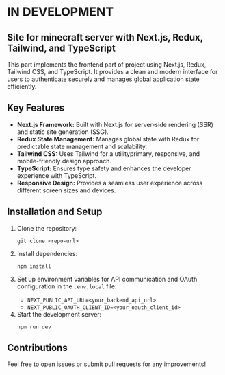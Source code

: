 <!DOCTYPE html>
<html lang="en">
<head>
    <meta charset="UTF-8">
    <meta name="viewport" content="width=device-width, initial-scale=1.0">
</head>
<body>
    <h1>IN DEVELOPMENT </h1>
<h2>Site for minecraft server with Next.js, Redux, Tailwind, and TypeScript</h2>
    <p>This part implements the frontend part of project using Next.js, Redux, Tailwind CSS, and TypeScript. It provides a clean and modern interface for users to authenticate securely and manages global application state efficiently.</p>
    <h2>Key Features</h2>
    <ul>
        <li><strong>Next.js Framework:</strong> Built with Next.js for server-side rendering (SSR) and static site generation (SSG).</li>
        <li><strong>Redux State Management:</strong> Manages global state with Redux for predictable state management and scalability.</li>
        <li><strong>Tailwind CSS:</strong> Uses Tailwind for a utilityprimary, responsive, and mobile-friendly design approach.</li>
        <li><strong>TypeScript:</strong> Ensures type safety and enhances the developer experience with TypeScript.</li>
        <li><strong>Responsive Design:</strong> Provides a seamless user experience across different screen sizes and devices.</li>
    </ul>
    <h2>Installation and Setup</h2>
    <ol>
        <li>Clone the repository:
            <pre><code>git clone &lt;repo-url&gt;</code></pre>
        </li>
        <li>Install dependencies:
            <pre><code>npm install</code></pre>
        </li>
        <li>Set up environment variables for API communication and OAuth configuration in the <code>.env.local</code> file:</li>
        <ul>
            <li><code>NEXT_PUBLIC_API_URL=&lt;your_backend_api_url&gt;</code></li>
            <li><code>NEXT_PUBLIC_OAUTH_CLIENT_ID=&lt;your_oauth_client_id&gt;</code></li>
        </ul>
        <li>Start the development server:
            <pre><code>npm run dev</code></pre>
        </li>
    </ol>
    <h2>Contributions</h2>
    <p>Feel free to open issues or submit pull requests for any improvements!</p>
</body>
</html>
